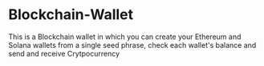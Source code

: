# Blockchain-Wallet
This is a Blockchain wallet in which you can create your Ethereum and Solana wallets from a single seed phrase, check each wallet's balance and send and receive Crytpocurrency
